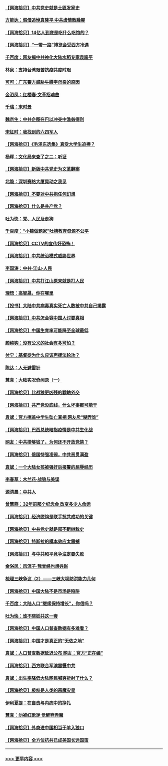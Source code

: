 #### [【网海拾贝】中共党史就是土匪发家史](../pages/nsc993/n12976478.md?t=05270202) 
#### [方能达：假借追悼袁隆平 中共虚情散臊腥](../pages/nsc993/n12976396.md?t=05270202) 
#### [【网海拾贝】14亿人到底是吃什么吃饱的？](../pages/nsc993/n12974125.md?t=05270202) 
#### [【网海拾贝】“一带一路”博览会受西方冷遇](../pages/nsc993/n12971787.md?t=05270202) 
#### [千百度：网友揭中共神化大陆水稻专家袁隆平](../pages/nsc993/n12971733.md?t=05270202) 
#### [林泉：支持台湾艰苦抗疫共度时艰](../pages/nsc993/n12971350.md?t=05270202) 
#### [可可：广东警方威胁牛腾宇母亲的原因](../pages/nsc993/n12971100.md?t=05270202) 
#### [金浴凤：红楼春·文革招魂曲](../pages/nsc993/n12970354.md?t=05270202) 
#### [千瑞：末时景](../pages/nsc993/n12970337.md?t=05270202) 
#### [魏京生：中共企图在巴以冲突中渔翁得利](../pages/nsc993/n12970286.md?t=05270202) 
#### [宋征时：我找到的六四军人](../pages/nsc993/n12970213.md?t=05270202) 
#### [【网海拾贝】《毛泽东选集》真受大学生追捧？](../pages/nsc993/n12968779.md?t=05270202) 
#### [杨晖：文化局来查了之二：听证](../pages/nsc993/n12966528.md?t=05270202) 
#### [【网海拾贝】新版中共党史为文革翻案](../pages/nsc993/n12967526.md?t=05270202) 
#### [北隐：深圳赛格大厦晃动之我见](../pages/nsc993/n12967393.md?t=05270202) 
#### [【网海拾贝】不要对中共抱任何幻想](../pages/nsc993/n12965222.md?t=05270202) 
#### [【网海拾贝】什么是共产党？](../pages/nsc993/n12962781.md?t=05270202) 
#### [吐为快：党、人民及走狗](../pages/nsc993/n12962747.md?t=05270202) 
#### [千百度：“小镇做题家”吐槽教育资源不公平](../pages/nsc993/n12962705.md?t=05270202) 
#### [【网海拾贝】CCTV的宣传好恐怖！](../pages/nsc993/n12959984.md?t=05270202) 
#### [【网海拾贝】中共统治模式威胁世界](../pages/nsc993/n12957622.md?t=05270202) 
#### [李国涛：中共‧江山‧人民](../pages/nsc993/n12957502.md?t=05270202) 
#### [【网海拾贝】中共打江山原来就是打人民](../pages/nsc993/n12954345.md?t=05270202) 
#### [理悟：高智晟，你在哪里](../pages/nsc993/n12953115.md?t=05270202) 
#### [【投书】大陆中共病毒真实死亡人数被中共自己揭露](../pages/nsc993/n12953050.md?t=05270202) 
#### [【网海拾贝】中共怎会容中国人讨要真相](../pages/nsc993/n12952161.md?t=05270202) 
#### [【网海拾贝】中国生育率可能降至全球最低](../pages/nsc993/n12948793.md?t=05270202) 
#### [颜纯钩：没有公义的社会有多可怕？](../pages/nsc993/n12947626.md?t=05270202) 
#### [付宁：基督徒为什么应该声援法轮功？](../pages/nsc993/n12947233.md?t=05270202) 
#### [陈达：人无避雷针](../pages/nsc993/n12947098.md?t=05270202) 
#### [慧真：大陆实况奇闻录（一）](../pages/nsc993/n12945811.md?t=05270202) 
#### [【网海拾贝】比战狼更凶残的戳瞎外交](../pages/nsc993/n12945717.md?t=05270202) 
#### [【网海拾贝】共产党没底线，什么坏事都可能干](../pages/nsc993/n12942090.md?t=05270202) 
#### [袁斌：官方掩盖中学生坠亡真相 网友斥“糊弄谁”](../pages/nsc993/n12942029.md?t=05270202) 
#### [【网海拾贝】巴西总统暗指疫情是中共生化战](../pages/nsc993/n12938999.md?t=05270202) 
#### [网友：中共捞够钱了，为何还不开放党禁？](../pages/nsc993/n12938952.md?t=05270202) 
#### [【网海拾贝】俄国恃强凌弱，中共恶贯满盈](../pages/nsc993/n12936626.md?t=05270202) 
#### [袁斌：一个大陆女孩被强奸后报警的屈辱经历](../pages/nsc993/n12936547.md?t=05270202) 
#### [李春草：木兰花·战狼与美谍](../pages/nsc993/n12935995.md?t=05270202) 
#### [源清晨：中共人](../pages/nsc993/n12935589.md?t=05270202) 
#### [曾慧燕：32年前那个纪念会 改变多少人命运](../pages/nsc993/n12934233.md?t=05270202) 
#### [【网海拾贝】经济脱钩是联手抗共成功的关键](../pages/nsc993/n12934176.md?t=05270202) 
#### [【网海拾贝】中共党史就是部不断树敌史](../pages/nsc993/n12932844.md?t=05270202) 
#### [【网海拾贝】特斯拉的模本效应太震撼](../pages/nsc993/n12925626.md?t=05270202) 
#### [【网海拾贝】与中共和平竞争注定要失败](../pages/nsc993/n12923326.md?t=05270202) 
#### [金浴凤：风流子‧我曾经也想姓赵](../pages/nsc993/n12920911.md?t=05270202) 
#### [梳理三峡争议（2）——三峡大坝防洪能力几何](../pages/nsc993/n12920173.md?t=05270202) 
#### [【网海拾贝】中国大陆不是市场是陷阱](../pages/nsc993/n12920143.md?t=05270202) 
#### [千百度：大陆人口“继续保持增长”，你信吗？](../pages/nsc993/n12918946.md?t=05270202) 
#### [吐为快：谁不晓妖共这一套](../pages/nsc993/n12918941.md?t=05270202) 
#### [【网海拾贝】中国人口普查数据有多难看？](../pages/nsc993/n12917822.md?t=05270202) 
#### [【网海拾贝】中国才是真正的“无依之地”](../pages/nsc993/n12915845.md?t=05270202) 
#### [袁斌：人口普查数据延迟公布 网友：官方“正在编”](../pages/nsc993/n12915748.md?t=05270202) 
#### [【网海拾贝】西方联合军演震慑中共](../pages/nsc993/n12913466.md?t=05270202) 
#### [袁斌：出生率降低大陆网民喊爽折射了什么？](../pages/nsc993/n12913365.md?t=05270202) 
#### [【网海拾贝】极权是人类的恶魔灾星](../pages/nsc993/n12910697.md?t=05270202) 
#### [伊利夏提：在自责与内疚中的挣扎](../pages/nsc993/n12910493.md?t=05270202) 
#### [慧真：勿被红歌迷 觉醒弃赤魔](../pages/nsc993/n12910485.md?t=05270202) 
#### [【网海拾贝】外商进中国相当于羊入狼口](../pages/nsc993/n12908274.md?t=05270202) 
#### [【网海拾贝】全方位抗共已成美国长远国策](../pages/nsc993/n12906878.md?t=05270202) 

----
#### [ >>> 更早内容 <<< ](../indexes/nsc993-earlier.md)

